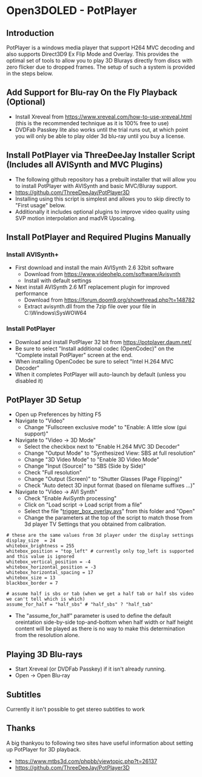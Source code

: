 # Open3DOLED - PotPlayer

## Introduction
PotPlayer is a windows media player that support H264 MVC decoding and also supports Direct3D9 Ex Flip Mode and Overlay.
This provides the optimal set of tools to allow you to play 3D Blurays directly from discs with zero flicker due to dropped frames.
The setup of such a system is provided in the steps below.

## Add Support for Blu-ray On the Fly Playback (Optional)
* Install Xreveal from https://www.xreveal.com/how-to-use-xreveal.html (this is the recommended technique as it is 100% free to use)
* DVDFab Passkey lite also works until the trial runs out, at which point you will only be able to play older 3d blu-ray until you buy a license.

## Install PotPlayer via ThreeDeeJay Installer Script (Includes all AVISynth and MVC Plugins)
* The following github repository has a prebuilt installer that will allow you to install PotPlayer with AVISynth and basic MVC/Bluray support.
* https://github.com/ThreeDeeJay/PotPlayer3D
* Installing using this script is simplest and allows you to skip directly to "First usage" below.
* Additionally it includes optional plugins to improve video quality using SVP motion interpolation and madVR Upscaling.

## Install PotPlayer and Required Plugins Manually

### Install AVISynth+
* First download and install the main AVISynth 2.6 32bit software
  * Download from https://www.videohelp.com/software/Avisynth
  * Install with default settings
* Next install AVISynth 2.6 MT replacement plugin for improved performance
  * Download from https://forum.doom9.org/showthread.php?t=148782
  * Extract avisynth.dll from the 7zip file over your file in C:\Windows\SysWOW64

### Install PotPlayer
* Download and install PotPlayer 32 bit from https://potplayer.daum.net/
* Be sure to select "Install additional codec (OpenCodec)" on the "Complete install PotPlayer" screen at the end.
* When installing OpenCodec be sure to select "Intel H.264 MVC Decoder"
* When it completes PotPlayer will auto-launch by default (unless you disabled it)

## PotPlayer 3D Setup
* Open up Preferences by hitting F5
* Navigate to "Video"
  * Change "Fullscreen exclusive mode" to "Enable: A little slow (gui support)"
* Navigate to "Video -> 3D Mode" 
  * Select the checkbox next to "Enable H.264 MVC 3D Decoder"
  * Change "Output Mode" to "Synthesized View: SBS at full resolution"
  * Change "3D Video Mode" to "Enable 3D Video Mode"
  * Change "Input (Source)" to "SBS (Side by Side)"
  * Check "Full resolution"
  * Change "Output (Screen)" to "Shutter Glasses (Page Flipping)"
  * Check "Auto detect 3D input format (based on filename suffixes ...)"
* Navigate to "Video -> AVI Synth"
  * Check "Enable AviSynth processing"
  * Click on "Load script -> Load script from a file"
  * Select the file "[trigger_box_overlay.avs](/PotPlayer/trigger_box_overlay.avs)" from this folder and "Open"
  * Change the parameters at the top of the script to match those from 3d player TV Settings that you obtained from calibration.
```
# these are the same values from 3d player under the display settings
display_size  = 24
whitebox_brightness = 255
whitebox_position = "top_left" # currently only top_left is supported and this value is ignored
whitebox_vertical_position = -4
whitebox_horizontal_position = -3
whitebox_horizontal_spacing = 17
whitebox_size = 13
blackbox_border = 7

# assume half is sbs or tab (when we get a half tab or half sbs video we can't tell which is which)
assume_for_half = "half_sbs" # "half_sbs" ? "half_tab"
```
  * The "assume_for_half" parameter is used to define the default oreintation side-by-side top-and-bottom when half width or half height content will be played as there is no way to make this determination from the resolution alone.

## Playing 3D Blu-rays
* Start Xreveal (or DVDFab Passkey) if it isn't already running.
* Open -> Open Blu-ray

## Subtitles
Currently it isn't possible to get stereo subtitles to work 

## Thanks
A big thankyou to following two sites have useful information about setting up PotPlayer for 3D playback.
* https://www.mtbs3d.com/phpbb/viewtopic.php?t=26137
* https://github.com/ThreeDeeJay/PotPlayer3D
